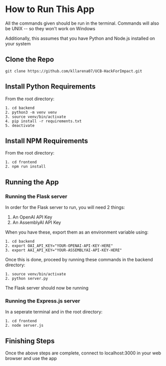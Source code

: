 # How to Run This App

All the commands given should be run in the terminal. Commands will also be UNIX -- so they won't work on Windows

Additionally, this assumes that you have Python and Node.js installed on your system

## Clone the Repo

```
git clone https://github.com/kllarena07/UCB-HackForImpact.git
```

## Install Python Requirements

From the root directory:

```
1. cd backend
2. python3 -m venv venv
3. source venv/bin/activate
4. pip install -r requirements.txt
5. deactivate
```

## Install NPM Requirements

From the root directory:

```
1. cd frontend
2. npm run install
```

## Running the App

### Running the Flask server

In order for the Flask server to run, you will need 2 things:

1. An OpenAI API Key
2. An AssemblyAI API Key

When you have these, export them as an environment variable using:

```
1. cd backend
2. export OAI_API_KEY="YOUR-OPENAI-API-KEY-HERE"
3. export AAI_API_KEY="YOUR-ASSEMBLYAI-API-KEY-HERE"
```

Once this is done, proceed by running these commands in the backend directory:

```
1. source venv/bin/activate
2. python server.py
```

The Flask server should now be running

### Running the Express.js server

In a seperate terminal and in the root directory:

```
1. cd frontend
2. node server.js
```

## Finishing Steps

Once the above steps are complete, connect to localhost:3000 in your web browser and use the app
